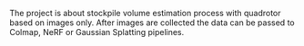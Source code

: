 The project is about stockpile volume estimation process with quadrotor based on images only. After images are collected the data can be passed to Colmap, NeRF or Gaussian Splatting pipelines. 
